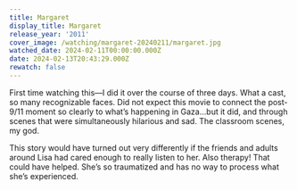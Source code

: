 ```yaml
---
title: Margaret
display_title: Margaret
release_year: '2011'
cover_image: /watching/margaret-20240211/margaret.jpg
watched_date: 2024-02-11T00:00:00.000Z
date: 2024-02-13T20:43:29.000Z
rewatch: false
---
```

First time watching this—I did it over the course of three days. What a cast, so many recognizable faces. Did not expect this movie to connect the post-9/11 moment so clearly to what’s happening in Gaza…but it did, and through scenes that were simultaneously hilarious and sad. The classroom scenes, my god.

This story would have turned out very differently if the friends and adults around Lisa had cared enough to really listen to her. Also therapy! That could have helped. She’s so traumatized and has no way to process what she’s experienced.
